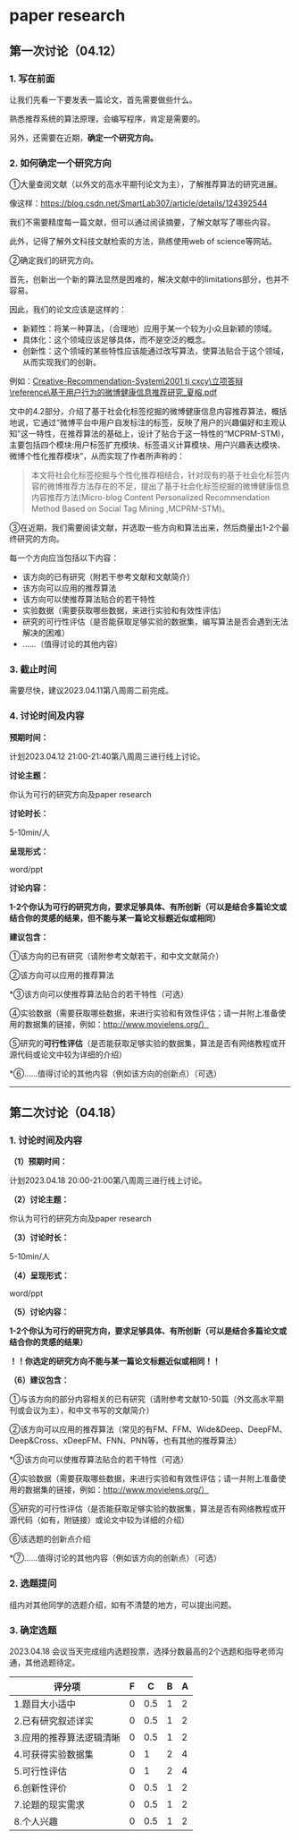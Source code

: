 # paper research

## 第一次讨论（04.12）

### 1. 写在前面

让我们先看一下要发表一篇论文，首先需要做些什么。

熟悉推荐系统的算法原理，会编写程序，肯定是需要的。

另外，还需要在近期，**确定一个研究方向。**

### 2. 如何确定一个研究方向

①大量查阅文献（以外文的高水平期刊论文为主），了解推荐算法的研究进展。

像这样：https://blog.csdn.net/SmartLab307/article/details/124392544

我们不需要精度每一篇文献，但可以通过阅读摘要，了解文献写了哪些内容。

此外，记得了解外文科技文献检索的方法，熟练使用web of science等网站。

②确定我们的研究方向。

首先，创新出一个新的算法显然是困难的，解决文献中的limitations部分，也并不容易。

因此，我们的论文应该是这样的：

- 新颖性：将某一种算法，（合理地）应用于某一个较为小众且新颖的领域。
- 具体化：这个领域应该足够具体，而不是空泛的概念。
- 创新性：这个领域的某些特性应该能通过改写算法，使算法贴合于这个领域，从而实现我们的创新。

例如：[Creative-Recommendation-System\2001 tj cxcy\立项答辩\reference\基于用户行为的微博健康信息推荐研究_夏榕.pdf](https://github.com/ChestnutSilver/Creative-Recommendation-System/blob/main/2001%20tj%20cxcy/%E7%AB%8B%E9%A1%B9%E7%AD%94%E8%BE%A9/reference/%E5%9F%BA%E4%BA%8E%E7%94%A8%E6%88%B7%E8%A1%8C%E4%B8%BA%E7%9A%84%E5%BE%AE%E5%8D%9A%E5%81%A5%E5%BA%B7%E4%BF%A1%E6%81%AF%E6%8E%A8%E8%8D%90%E7%A0%94%E7%A9%B6_%E5%A4%8F%E6%A6%95.pdf)

文中的4.2部分，介绍了基于社会化标签挖掘的微博健康信息内容推荐算法，概括地说，它通过“微博平台中用户自发标注的标签，反映了用户的兴趣偏好和主观认知”这一特性，在推荐算法的基础上，设计了贴合于这一特性的“MCPRM-STM)，主要包括四个模块:用户标签扩充模块、标签语义计算模块、用户兴趣表达模块、微博个性化推荐模块”，从而实现了作者所声称的：

> 本文将社会化标签挖掘与个性化推荐相结合，针对现有的基于社会化标签内容的微博推荐方法存在的不足，提出了基于社会化标签挖掘的微博健康信息内容推荐方法(Micro-blog Content Personalized Recommendation Method Based on Social Tag Mining ,MCPRM-STM)。

③在近期，我们需要阅读文献，并选取一些方向和算法出来，然后商量出1-2个最终研究的方向。

每一个方向应当包括以下内容：

- 该方向的已有研究（附若干参考文献和文献简介）
- 该方向可以应用的推荐算法
- 该方向可以使推荐算法贴合的若干特性
- 实验数据（需要获取哪些数据，来进行实验和有效性评估）
- 研究的可行性评估（是否能获取足够实验的数据集，编写算法是否会遇到无法解决的困难）
- ……（值得讨论的其他内容）

### 3. 截止时间

需要尽快，建议2023.04.11第八周周二前完成。

### 4. 讨论时间及内容

**预期时间：**

计划2023.04.12 21:00-21:40第八周周三进行线上讨论。

**讨论主题：**

你认为可行的研究方向及paper research

**讨论时长：**

5-10min/人

**呈现形式：**

word/ppt

**讨论内容：**

**1-2个你认为可行的研究方向，要求足够具体、有所创新（可以是结合多篇论文或结合你的灵感的结果，但不能与某一篇论文标题近似或相同）**

**建议包含：**

①该方向的已有研究（请附参考文献若干，和中文文献简介）

②该方向可以应用的推荐算法

*③该方向可以使推荐算法贴合的若干特性（可选）

④实验数据（需要获取哪些数据，来进行实验和有效性评估；请一并附上准备使用的数据集的链接，例如：http://www.movielens.org/）

⑤研究的**可行性评估**（是否能获取足够实验的数据集，算法是否有网络教程或开源代码或论文中较为详细的介绍）

*⑥……值得讨论的其他内容（例如该方向的创新点）（可选）

---

## 第二次讨论（04.18）

### 1. 讨论时间及内容

**（1）预期时间：**

计划2023.04.18 20:00-21:00第八周周三进行线上讨论。

**（2）讨论主题：**

你认为可行的研究方向及paper research

**（3）讨论时长：**

5-10min/人

**（4）呈现形式：**

word/ppt

**（5）讨论内容：**

**1-2个你认为可行的研究方向，要求足够具体、有所创新（可以是结合多篇论文或结合你的灵感的结果）**

**！！你选定的研究方向不能与某一篇论文标题近似或相同！！**

**（6）建议包含：**

①与该方向的部分内容相关的已有研究（请附参考文献10-50篇（外文高水平期刊或会议为主），和中文书写的文献简介）

②该方向可以应用的推荐算法（常见的有FM、FFM、Wide&Deep、DeepFM、Deep&Cross、xDeepFM、FNN、PNN等，也有其他的推荐算法）

*③该方向可以使推荐算法贴合的若干特性（可选）

④实验数据（需要获取哪些数据，来进行实验和有效性评估；请一并附上准备使用的数据集的链接，例如：http://www.movielens.org/）

⑤研究的可行性评估（是否能获取足够实验的数据集，算法是否有网络教程或开源代码（如有，附链接）或论文中较为详细的介绍）

⑥该选题的创新点介绍

*⑦……值得讨论的其他内容（例如该方向的创新点）（可选）

### 2. 选题提问

组内对其他同学的选题介绍，如有不清楚的地方，可以提出问题。

### 3. 确定选题

2023.04.18 会议当天完成组内选题投票，选择分数最高的2个选题和指导老师沟通，其他选题待定。

| 评分项                   | F    | C    | B    | A    |
| ------------------------ | ---- | ---- | ---- | ---- |
| 1.题目大小适中           | 0    | 0.5  | 1    | 2    |
| 2.已有研究叙述详实       | 0    | 0.5  | 1    | 2    |
| 3.应用的推荐算法逻辑清晰 | 0    | 0.5  | 1    | 2    |
| 4.可获得实验数据集       | 0    | 1    | 2    | 4    |
| 5.可行性评估             | 0    | 1    | 2    | 4    |
| 6.创新性评价             | 0    | 0.5  | 1    | 2    |
| 7.论题的现实需求         | 0    | 0.5  | 1    | 2    |
| 8.个人兴趣               | 0    | 0.5  | 1    | 2    |

